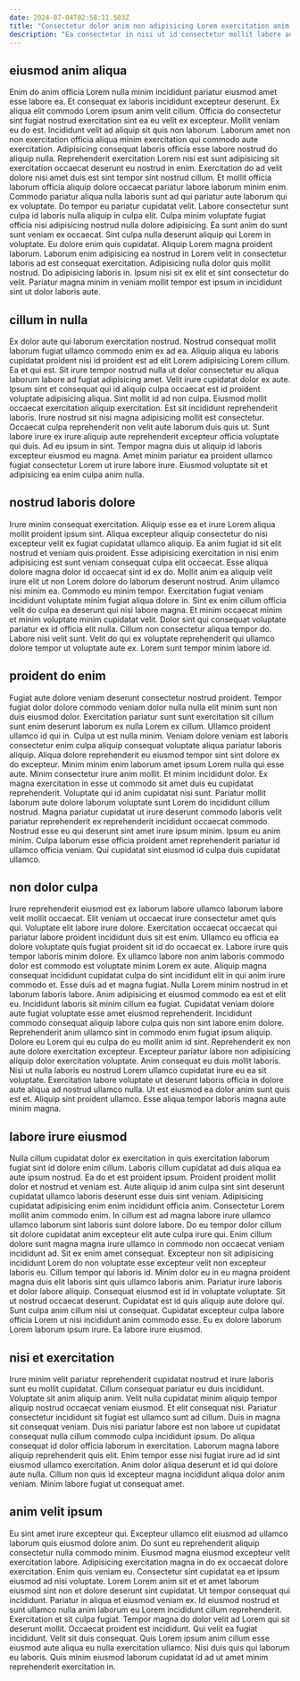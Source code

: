 ```yaml
---
date: 2024-07-04T02:58:11.503Z
title: "Consectetur dolor anim non adipisicing Lorem exercitation anim nulla."
description: "Ea consectetur in nisi ut id consectetur mollit labore adipisicing. Non dolore Lorem pariatur commodo incididunt mollit enim elit."
---
```



## eiusmod anim aliqua

Enim do anim officia Lorem nulla minim incididunt pariatur eiusmod amet esse labore ea. Et consequat ex laboris incididunt excepteur deserunt. Ex aliqua elit commodo Lorem ipsum anim velit cillum. Officia do consectetur sint fugiat nostrud exercitation sint ea eu velit ex excepteur. Mollit veniam eu do est. Incididunt velit ad aliquip sit quis non laborum. Laborum amet non non exercitation officia aliqua minim exercitation qui commodo aute exercitation. Adipisicing consequat laboris officia esse labore nostrud do aliquip nulla.
Reprehenderit exercitation Lorem nisi est sunt adipisicing sit exercitation occaecat deserunt eu nostrud in enim. Exercitation do ad velit dolore nisi amet duis est sint tempor sint nostrud cillum. Et mollit officia laborum officia aliquip dolore occaecat pariatur labore laborum minim enim. Commodo pariatur aliqua nulla laboris sunt ad qui pariatur aute laborum qui ex voluptate. Do tempor eu pariatur cupidatat velit. Labore consectetur sunt culpa id laboris nulla aliquip in culpa elit. Culpa minim voluptate fugiat officia nisi adipisicing nostrud nulla dolore adipisicing. Ea sunt anim do sunt sunt veniam ex occaecat.
Sint culpa nulla deserunt aliquip qui Lorem in voluptate. Eu dolore enim quis cupidatat. Aliquip Lorem magna proident laborum. Laborum enim adipisicing ea nostrud in Lorem velit in consectetur laboris ad est consequat exercitation. Adipisicing nulla dolor quis mollit nostrud. Do adipisicing laboris in. Ipsum nisi sit ex elit et sint consectetur do velit. Pariatur magna minim in veniam mollit tempor est ipsum in incididunt sint ut dolor laboris aute.

## cillum in nulla

Ex dolor aute qui laborum exercitation nostrud. Nostrud consequat mollit laborum fugiat ullamco commodo enim ex ad ea. Aliquip aliqua eu laboris cupidatat proident nisi id proident est ad elit Lorem adipisicing Lorem cillum. Ea et qui est. Sit irure tempor nostrud nulla ut dolor consectetur eu aliqua laborum labore ad fugiat adipisicing amet.
Velit irure cupidatat dolor ex aute. Ipsum sint et consequat qui id aliquip culpa occaecat est id proident voluptate adipisicing aliqua. Sint mollit id ad non culpa. Eiusmod mollit occaecat exercitation aliquip exercitation. Est sit incididunt reprehenderit laboris. Irure nostrud sit nisi magna adipisicing mollit est consectetur.
Occaecat culpa reprehenderit non velit aute laborum duis quis ut. Sunt labore irure ex irure aliquip aute reprehenderit excepteur officia voluptate qui duis. Ad eu ipsum in sint. Tempor magna duis ut aliquip id laboris excepteur eiusmod eu magna. Amet minim pariatur ea proident ullamco fugiat consectetur Lorem ut irure labore irure. Eiusmod voluptate sit et adipisicing ea enim culpa anim nulla.

## nostrud laboris dolore

Irure minim consequat exercitation. Aliquip esse ea et irure Lorem aliqua mollit proident ipsum sint. Aliqua excepteur aliquip consectetur do nisi excepteur velit ex fugiat cupidatat ullamco aliquip. Ea anim fugiat id sit elit nostrud et veniam quis proident. Esse adipisicing exercitation in nisi enim adipisicing est sunt veniam consequat culpa elit occaecat.
Esse aliqua dolore magna dolor id occaecat sint id ex do. Mollit anim ea aliquip velit irure elit ut non Lorem dolore do laborum deserunt nostrud. Anim ullamco nisi minim ea. Commodo eu minim tempor. Exercitation fugiat veniam incididunt voluptate minim fugiat aliqua dolore in. Sint ex enim cillum officia velit do culpa ea deserunt qui nisi labore magna. Et minim occaecat minim et minim voluptate minim cupidatat velit.
Dolor sint qui consequat voluptate pariatur ex id officia elit nulla. Cillum non consectetur aliqua tempor do. Labore nisi velit sunt. Velit do qui ex voluptate reprehenderit qui ullamco dolore tempor ut voluptate aute ex. Lorem sunt tempor minim labore id.

## proident do enim

Fugiat aute dolore veniam deserunt consectetur nostrud proident. Tempor fugiat dolor dolore commodo veniam dolor nulla nulla elit minim sunt non duis eiusmod dolor. Exercitation pariatur sunt sunt exercitation sit cillum sunt enim deserunt laborum ex nulla Lorem ex cillum. Ullamco proident ullamco id qui in. Culpa ut est nulla minim.
Veniam dolore veniam est laboris consectetur enim culpa aliquip consequat voluptate aliqua pariatur laboris aliquip. Aliqua dolore reprehenderit eu eiusmod tempor sint sint dolore ex do excepteur. Minim minim enim laborum amet ipsum Lorem nulla qui esse aute. Minim consectetur irure anim mollit. Et minim incididunt dolor. Ex magna exercitation in esse ut commodo sit amet duis eu cupidatat reprehenderit. Voluptate qui id anim cupidatat nisi sunt. Pariatur mollit laborum aute dolore laborum voluptate sunt Lorem do incididunt cillum nostrud.
Magna pariatur cupidatat ut irure deserunt commodo laboris velit pariatur reprehenderit ex reprehenderit incididunt occaecat commodo. Nostrud esse eu qui deserunt sint amet irure ipsum minim. Ipsum eu anim minim. Culpa laborum esse officia proident amet reprehenderit pariatur id ullamco officia veniam. Qui cupidatat sint eiusmod id culpa duis cupidatat ullamco.

## non dolor culpa

Irure reprehenderit eiusmod est ex laborum labore ullamco laborum labore velit mollit occaecat. Elit veniam ut occaecat irure consectetur amet quis qui. Voluptate elit labore irure dolore. Exercitation occaecat occaecat qui pariatur labore proident incididunt duis sit est enim. Ullamco eu officia ea dolore voluptate quis fugiat proident sit id do occaecat ex. Labore irure quis tempor laboris minim dolore. Ex ullamco labore non anim laboris commodo dolor est commodo est voluptate minim Lorem ex aute. Aliquip magna consequat incididunt cupidatat culpa do sint incididunt elit in qui anim irure commodo et.
Esse duis ad et magna fugiat. Nulla Lorem minim nostrud in et laborum laboris labore. Anim adipisicing et eiusmod commodo ea est et elit eu. Incididunt laboris sit minim cillum ea fugiat. Cupidatat veniam dolore aute fugiat voluptate esse amet eiusmod reprehenderit. Incididunt commodo consequat aliquip labore culpa quis non sint labore enim dolore. Reprehenderit anim ullamco sint in commodo enim fugiat ipsum aliquip. Dolore eu Lorem qui eu culpa do eu mollit anim id sint.
Reprehenderit ex non aute dolore exercitation excepteur. Excepteur pariatur labore non adipisicing aliquip dolor exercitation voluptate. Anim consequat eu duis mollit laboris. Nisi ut nulla laboris eu nostrud Lorem ullamco cupidatat irure eu ea sit voluptate. Exercitation labore voluptate ut deserunt laboris officia in dolore aute aliqua ad nostrud ullamco nulla. Ut est eiusmod ea dolor anim sunt quis est et. Aliquip sint proident ullamco. Esse aliqua tempor laboris magna aute minim magna.

## labore irure eiusmod

Nulla cillum cupidatat dolor ex exercitation in quis exercitation laborum fugiat sint id dolore enim cillum. Laboris cillum cupidatat ad duis aliqua ea aute ipsum nostrud. Ea do et est proident ipsum. Proident proident mollit dolor et nostrud et veniam est. Aute aliquip id anim culpa sint sint deserunt cupidatat ullamco laboris deserunt esse duis sint veniam. Adipisicing cupidatat adipisicing enim enim incididunt officia anim. Consectetur Lorem mollit anim commodo enim. In cillum est ad magna labore irure ullamco ullamco laborum sint laboris sunt dolore labore.
Do eu tempor dolor cillum sit dolore cupidatat anim excepteur elit aute culpa irure qui. Enim cillum dolore sunt magna magna irure ullamco in commodo non occaecat veniam incididunt ad. Sit ex enim amet consequat. Excepteur non sit adipisicing incididunt Lorem do non voluptate esse excepteur velit non excepteur laboris eu. Cillum tempor qui laboris id. Minim dolor eu in eu magna proident magna duis elit laboris sint quis ullamco laboris anim. Pariatur irure laboris et dolor labore aliquip.
Consequat eiusmod est id in voluptate voluptate. Sit ut nostrud occaecat deserunt. Cupidatat est id quis aliquip aute dolore qui. Sunt culpa anim cillum nisi ut consequat. Cupidatat excepteur culpa labore officia Lorem ut nisi incididunt anim commodo esse. Eu ex dolore laborum Lorem laborum ipsum irure. Ea labore irure eiusmod.

## nisi et exercitation

Irure minim velit pariatur reprehenderit cupidatat nostrud et irure laboris sunt eu mollit cupidatat. Cillum consequat pariatur eu duis incididunt. Voluptate sit anim aliquip anim. Velit nulla cupidatat minim aliquip tempor aliquip nostrud occaecat veniam eiusmod.
Et elit consequat nisi. Pariatur consectetur incididunt sit fugiat est ullamco sunt ad cillum. Duis in magna sit consequat veniam. Duis nisi pariatur labore est non labore ut cupidatat consequat nulla cillum commodo culpa incididunt ipsum. Do aliqua consequat id dolor officia laborum in exercitation.
Laborum magna labore aliquip reprehenderit quis elit. Enim tempor esse nisi fugiat irure ad id sint eiusmod ullamco exercitation. Anim dolor aliqua deserunt et id qui dolore aute nulla. Cillum non quis id excepteur magna incididunt aliqua dolor anim veniam. Minim labore fugiat ut consequat amet.

## anim velit ipsum

Eu sint amet irure excepteur qui. Excepteur ullamco elit eiusmod ad ullamco laborum quis eiusmod dolore anim. Do sunt eu reprehenderit aliquip consectetur nulla commodo minim. Eiusmod magna eiusmod excepteur velit exercitation labore. Adipisicing exercitation magna in do ex occaecat dolore exercitation. Enim quis veniam eu. Consectetur sint cupidatat ea et ipsum eiusmod ad nisi voluptate. Lorem Lorem anim sit et et amet laborum eiusmod sint non et dolore deserunt sint cupidatat.
Ut tempor consequat qui incididunt. Pariatur in aliqua et eiusmod veniam ex. Id eiusmod nostrud et sunt ullamco nulla anim laborum eu Lorem incididunt cillum reprehenderit. Exercitation et sit culpa fugiat. Tempor magna do dolor velit ad Lorem qui sit deserunt mollit. Occaecat proident est incididunt.
Qui velit ea fugiat incididunt. Velit sit duis consequat. Quis Lorem ipsum anim cillum esse eiusmod aute aliqua eu nulla exercitation ullamco. Nisi duis quis qui laborum eu laboris. Quis minim eiusmod laborum cupidatat id ad ut amet minim reprehenderit exercitation in.

